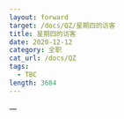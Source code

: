 ```yaml
---
layout: forward
target: /docs/QZ/星期四的访客
title: 星期四的访客
date: 2020-12-12
category: 全职
cat_url: /docs/QZ
tags: 
  - TBC
length: 3684
---
```


一
